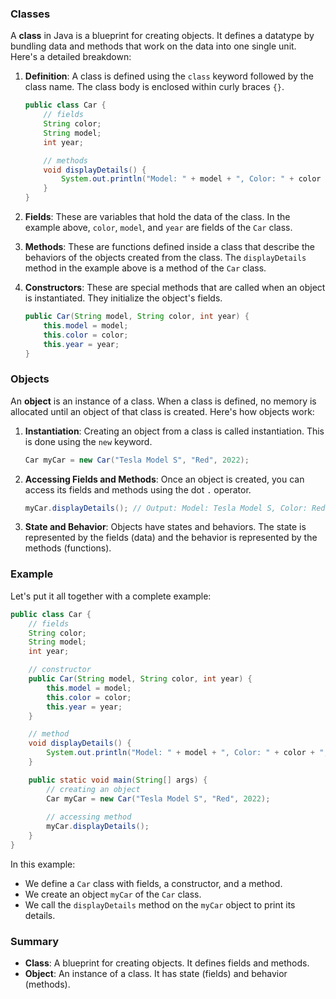 
### Classes

A **class** in Java is a blueprint for creating objects. It defines a datatype by bundling data and methods that work on the data into one single unit. Here's a detailed breakdown:

1. **Definition**: A class is defined using the `class` keyword followed by the class name. The class body is enclosed within curly braces `{}`.
    ```java
    public class Car {
        // fields
        String color;
        String model;
        int year;

        // methods
        void displayDetails() {
            System.out.println("Model: " + model + ", Color: " + color + ", Year: " + year);
        }
    }
    ```

2. **Fields**: These are variables that hold the data of the class. In the example above, `color`, `model`, and `year` are fields of the `Car` class.

3. **Methods**: These are functions defined inside a class that describe the behaviors of the objects created from the class. The `displayDetails` method in the example above is a method of the `Car` class.

4. **Constructors**: These are special methods that are called when an object is instantiated. They initialize the object's fields.
    ```java
    public Car(String model, String color, int year) {
        this.model = model;
        this.color = color;
        this.year = year;
    }
    ```

### Objects

An **object** is an instance of a class. When a class is defined, no memory is allocated until an object of that class is created. Here's how objects work:

1. **Instantiation**: Creating an object from a class is called instantiation. This is done using the `new` keyword.
    ```java
    Car myCar = new Car("Tesla Model S", "Red", 2022);
    ```

2. **Accessing Fields and Methods**: Once an object is created, you can access its fields and methods using the dot `.` operator.
    ```java
    myCar.displayDetails(); // Output: Model: Tesla Model S, Color: Red, Year: 2022
    ```

3. **State and Behavior**: Objects have states and behaviors. The state is represented by the fields (data) and the behavior is represented by the methods (functions).

### Example

Let's put it all together with a complete example:

```java
public class Car {
    // fields
    String color;
    String model;
    int year;

    // constructor
    public Car(String model, String color, int year) {
        this.model = model;
        this.color = color;
        this.year = year;
    }

    // method
    void displayDetails() {
        System.out.println("Model: " + model + ", Color: " + color + ", Year: " + year);
    }

    public static void main(String[] args) {
        // creating an object
        Car myCar = new Car("Tesla Model S", "Red", 2022);
        
        // accessing method
        myCar.displayDetails();
    }
}
```

In this example:
- We define a `Car` class with fields, a constructor, and a method.
- We create an object `myCar` of the `Car` class.
- We call the `displayDetails` method on the `myCar` object to print its details.

### Summary

- **Class**: A blueprint for creating objects. It defines fields and methods.
- **Object**: An instance of a class. It has state (fields) and behavior (methods).
